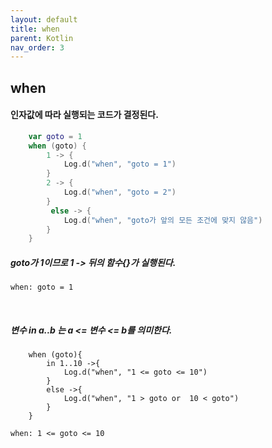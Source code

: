 ```yaml
---
layout: default
title: when
parent: Kotlin
nav_order: 3
---
```


## when

#### 인자값에 따라 실행되는 코드가 결정된다. 
```kotlin
    var goto = 1
    when (goto) {
        1 -> {
            Log.d("when", "goto = 1")
        }
        2 -> {
            Log.d("when", "goto = 2")
        }
         else -> {
            Log.d("when", "goto가 앞의 모든 조건에 맞지 않음")
        }
    } 
```
##### goto가 1이므로 1 -> 뒤의 함수{}가 실행된다.
```
when: goto = 1
```
<br/>

##### 변수 in a..b 는 a <= 변수 <= b를 의미한다.

```
    when (goto){
        in 1..10 ->{
            Log.d("when", "1 <= goto <= 10")
        }
        else ->{
            Log.d("when", "1 > goto or  10 < goto")
        }
    }
```

```
when: 1 <= goto <= 10
```